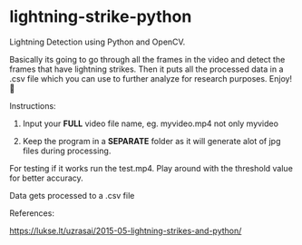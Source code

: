 # lightning-strike-python

Lightning Detection using Python and OpenCV.

Basically its going to go through all the frames in the video and detect the frames that have lightning strikes. Then it puts all the processed data in a .csv file which you can use to further analyze for research purposes. Enjoy! 🙂

Instructions:
1. Input your <b>FULL</b> video file name, eg. myvideo.mp4 not only myvideo

2. Keep the program in a <b>SEPARATE</b> folder as it will generate alot of jpg files during processing.

For testing if it works run the test.mp4. Play around with the threshold value for better accuracy.

Data gets processed to a .csv file

References: 

https://lukse.lt/uzrasai/2015-05-lightning-strikes-and-python/
